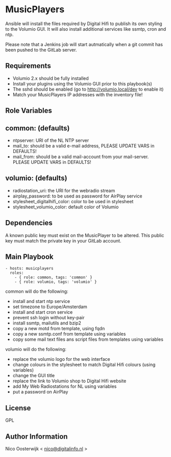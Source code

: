 MusicPlayers
============

Ansible will install the files required by Digital Hifi to publish its own styling to the Volumio GUI. It will also install additional services like ssmtp, cron and ntp. 

Please note that a Jenkins job will start autmatically when a git commit has been pushed to the GitLab server.

Requirements
------------
- Volumio 2.x should be fully installed
- Install your plugins using the Volumio GUI prior to this playbook(s)
- The sshd should be enabled (go to http://volumio.local/dev to enable it)
- Match your MusicPlayers IP addresses with the inventory file!

Role Variables
--------------

common: (defaults)
-------
- ntpserver: URI of the NL NTP server
- mail_to: should be a valid e-mail address, PLEASE UPDATE VARS in DEFAULTS! 
- mail_from: should be a valid mail-account from your mail-server. PLEASE UPDATE VARS in DEFAULTS!

volumio: (defaults)
--------
- radiostation_uri: the URI for the webradio stream
- airplay_password: to be used as password for AirPlay service
- stylesheet_digitalhifi_color: color to be used in stylesheet
- stylesheet_volumio_color: default color of Volumio


Dependencies
------------

A known public key must exist on the MusicPlayer to be altered. This public key must match the private key in your GitLab account.

Main Playbook
-------------

    - hosts: musicplayers
      roles:
        - { role: common, tags: 'common' }
        - { role: volumio, tags: 'volumio' }

common will do the following:
- install and start ntp service
- set timezone to Europe/Amsterdam
- install and start cron service
- prevent ssh login without key-pair
- install ssmtp, mailutils and bzip2
- copy a new motd from template, using fqdn
- copy a new ssmtp.conf from template using variables
- copy some mail text files ans script files from templates using variables

volumio will do the following:
- replace the volumio logo for the web interface
- change colours in the stylesheet to match Digital Hifi colours (using variables)
- change the GUI title
- replace the link to Volumio shop to Digital Hifi website
- add My Web Radiostations for NL using variables
- put a password on AirPlay

License
-------

GPL

Author Information
------------------

Nico Oosterwijk < nico@digitalinfo.nl >

